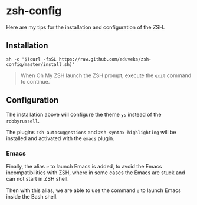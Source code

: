 # zsh-config

Here are my tips for the installation and configuration of the ZSH.

## Installation

```
sh -c "$(curl -fsSL https://raw.github.com/eduveks/zsh-config/master/install.sh)"
```

> When Oh My ZSH launch the ZSH prompt, execute the `exit` command to continue.

## Configuration

The installation above will configure the theme `ys` instead of the `robbyrussell`.

The plugins `zsh-autosuggestions` and `zsh-syntax-highlighting` will be installed and activated with the `emacs` plugin.

### Emacs

Finally, the alias `e` to launch Emacs is added, to avoid the Emacs incompatibilities with ZSH, where in some cases the Emacs are stuck and can not start in ZSH shell.

Then with this alias, we are able to use the command `e` to launch Emacs inside the Bash shell.
